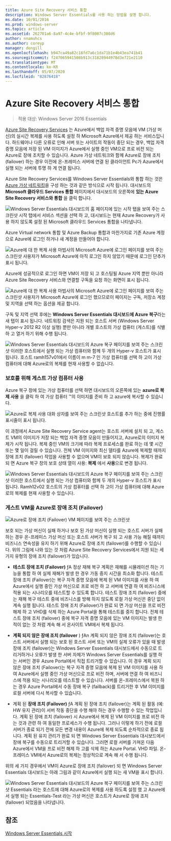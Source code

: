 ```yaml
---
title: Azure Site Recovery 서비스 통합
description: Windows Server Essentials를 사용 하는 방법을 설명 합니다.
ms.date: 10/01/2016
ms.prod: windows-server
ms.topic: article
ms.assetid: 262701a6-8a97-4c4e-bfbf-9f8007c308d6
author: nnamuhcs
ms.author: coreyp
manager: dongill
ms.openlocfilehash: b947ca49a82c18fd7a6c1da71b1e4b43ea741b41
ms.sourcegitcommit: f247065941508b913c31828944978d3e721e2110
ms.translationtype: MT
ms.contentlocale: ko-KR
ms.lasthandoff: 05/07/2020
ms.locfileid: "82876418"
---
```

# <a name="azure-site-recovery-services-integration"></a>Azure Site Recovery 서비스 통합 

>적용 대상: Windows Server 2016 Essentials

[Azure Site Recovery Services](https://docs.microsoft.com/azure/site-recovery/) 는 Azure에서 백업 자격 증명 모음에 VM (가상 머신)의 실시간 복제를 사용 하도록 설정 하 Microsoft Azure에서 제공 하는 서비스입니다. 하드웨어나 다른 오류로 인해 서버 또는 사이트의 작동이 중단 되는 경우, 백업 자격 증명 모음에 저장 된 VM 이미지가 Azure에서 실행 중인 VM으로 프로 비전 되는 Azure로 장애 조치할 수 있습니다. Azure 가상 네트워크와 함께 Azure로 장애 조치 (failover) 하는 경우 이전에 온-프레미스 서버에 연결 된 클라이언트 Pc가 Azure에서 실행 되는 서버에 투명 하 게 연결 됩니다.

Azure Site Recovery Services를 Windows Server Essentials와 통합 하는 것은 [Azure 가상 네트워킹](azure-virtual-network-integration.md)을 구성 하는 것과 같은 방식으로 시작 됩니다. 대시보드의 **Microsoft 클라우드 Services 통합** 페이지에서 대시보드의 오른쪽에 **있는 Azure Site Recovery 서비스와 통합** 을 클릭 합니다.

![Windows Server Essentials 대시보드의 홈 페이지에 있는 시작 탭을 보여 주는 스크린샷 시작 탭에서 서비스 섹션을 선택 하 고, 대시보드는 현재 Azure Recovery가 사용 하지 않도록 설정 된 Microsoft 클라우드 Services 통합을 나타냅니다.](media/azure-site-recovery-1.PNG)

Azure Virtual network 통합 및 Azure Backup 통합과 마찬가지로 기존 Azure 계정으로 Azure에 로그인 하거나 새 계정을 만들어야 합니다.

![Azure에 대 한 복제 사용 마법사의 Microsoft Azure에 로그인 페이지를 보여 주는 스크린샷 사용자가 Microsoft Azure에 아직 로그인 하지 않았기 때문에 로그인 단추가 표시 됩니다.](media/azure-site-recovery-2.PNG)

Azure에 성공적으로 로그인 하면 VM이 저장 되 고 호스팅될 Azure 지역 뿐만 아니라 Azure Site Recovery 서비스와 연결할 구독을 요청 하는 화면이 표시 됩니다.

![Azure에 대 한 복제 사용 마법사의 Microsoft Azure에 로그인 페이지를 보여 주는 스크린샷 사용자가 Microsoft Azure에 로그인 했으므로이 페이지는 구독, 저장소 계정 및 지역을 선택 하는 옵션을 제공 합니다.](media/azure-site-recovery-3.PNG)

구독 및 지역 선택 후에는 **Windows Server Essentials 대시보드에** **Azure 복구**라는 새 탭이 표시 됩니다. 네트워킹 검색은 지원 되는 호스트 서버 (Windows Server Hyper-v 2012 R2 이상 실행) 뿐만 아니라 개별 호스트의 가상 컴퓨터 (게스트)를 식별 하 고 열거 하기 위해 수행 됩니다.

![Windows Server Essentials 대시보드의 Azure 복구 페이지를 보여 주는 스크린샷 이러한 호스트에서 실행 되는 가상 컴퓨터와 함께 두 개의 Hyper-v 호스트가 표시 됩니다. 호스트 ramh157v01에서 이름이 m m-7 인 가상 컴퓨터를 선택 하 고이 가상 컴퓨터에 대해 Azure로의 복제를 현재 사용할 수 없습니다.](media/azure-site-recovery-4.PNG)

### <a name="enabling-guest-virtual-machines-for-protection"></a>보호를 위해 게스트 가상 컴퓨터 사용

Azure 복구 창에 있는 가상 컴퓨터를 선택 하면 대시보드의 오른쪽에 있는 **azure로 복제 사용** 을 클릭 하 여 가상 컴퓨터 &trade;의 이미지를 준비 하 고 azure에 복사할 수 있습니다.

![Azure로 복제 사용 대화 상자를 보여 주는 스크린샷 호스트를 추가 하는 중에 진행률 표시줄이 표시 됩니다.](media/azure-site-recovery-5.PNG)

이 과정에서 Azure Site Recovery Service agent는 호스트 서버에 설치 되 고, 게스트 VM의 이미지가 저장 되는 백업 자격 증명 모음이 만들어지고, Azure로의 이미지 복제가 시작 됩니다. 복제 중인 VM의 크기에 따라 복제 프로세스를 완료 하는 데 몇 시간 또는 몇 일이 걸릴 수 있습니다. 전체 VM 이미지와 최신 델타를 Azure에 복제할 때까지 장애 조치 (failover) 작업을 사용할 수 없으며 VM이 보호 되지 않습니다. 복제가 완료 되 면 Azure 복구 창의 보호 상태 열이 사용: **복제** 에서 **사용**으로 변경 됩니다.

![Windows Server Essentials 대시보드의 Azure 복구 페이지를 보여 주는 스크린샷 이러한 호스트에서 실행 되는 가상 컴퓨터와 함께 두 개의 Hyper-v 호스트가 표시 됩니다. Ramh12v02 호스트의 가상 컴퓨터를 선택 하 고이 가상 컴퓨터에 대해 Azure로의 복제를 현재 사용할 수 있습니다.](media/azure-site-recovery-6.PNG)

### <a name="failover-of-a-guest-vm-to-azure"></a>게스트 VM을 Azure로 장애 조치 (Failover)

![Azure로 장애 조치 (Failover) VM 페이지를 보여 주는 스크린샷](media/azure-site-recovery-7.PNG)

보호 되는 가상 머신이 실패 하거나 보호 된 가상 머신이 실행 되는 호스트 서버가 실패 하는 경우 온-프레미스 가상 머신 또는 호스트 서버가 복구 되 고 사용 가능 해질 때까지 비즈니스 연속성을 유지 하기 위해 Azure로 장애 조치 (failover)를 수행할 수 있습니다. 위의 그림에 나와 있는 것 처럼 Azure Site Recovery Services에서 지원 되는 세 가지 유형의 장애 조치 (failover)가 있습니다.

-   **테스트 장애 조치 (Failover)** ƒA 정상 재해 복구 계획은 재해를 시뮬레이션 하는 기능을 통합 하 여 실제 재해가 발생 한 경우 가동 중지 시간을 최소화 합니다. 테스트 장애 조치 (Failover)는 복구 자격 증명 모음에 복제 된 VM 이미지를 사용 하 여 Azure에서 실행 중인 가상 머신으로 프로 비전 하 고 서버에 연결 하 여 비즈니스에 적용 되는 시나리오를 테스트할 수 있도록 합니다. 테스트 장애 조치 (failover) 중에는 재해 복구 테스트 중에 비즈니스를 방해 하지 않도록 로컬 가상 머신은 중단 없이 계속 실행 됩니다. 테스트 장애 조치 (Failover)가 완료 되 면 가상 머신을 프로 비전 해제 하 고 VHD를 삭제 하는 Azure Portal을 통해 테스트를 중지 합니다. 전체 테스트 장애 조치 (failover) 중에 복구 자격 증명 모음에 있는 VM 이미지는 발생 한 적이 없는 것 처럼 계속 해 서 온사이트 VM에서 복제 됩니다.

-   **계획 되지 않은 장애 조치 (failover** ) ƒAn 계획 되지 않은 장애 조치 (failover)는 호스트 서버에서 실행 되는 보호 된 호스트 서버 또는 VM의 실제 오류가 있을 때 발생 장애 조치 (failover)는 Windows Server Essentials 대시보드에서 수동으로 트리거하거나 오류가 발생 한 서버 자체가 Windows Server Essentials를 실행 하는 서버인 경우 Azure Portal에서 직접 트리거할 수 있습니다. 이 경우 계획 되지 않은 장애 조치 (Failover)는 복구 자격 증명 모음에 복제 된 VM 이미지를 사용 하 여 Azure에서 실행 중인 가상 머신으로 프로 비전 하며, 서버에 연결 하 여 비즈니스에 적용 되는 시나리오를 테스트할 수 있습니다. 서버를 온-프레미스에서 복원 하는 경우 Azure Portal에서 수동 장애 복구 (failback)를 트리거한 후 VM 이미지를 로컬 서버에 다시 복사할 수 있습니다.

-   계획 된 **장애 조치 (Failover)** ƒA 계획 된 장애 조치 (failover)는 계획 된 활동 (예: HW 유지 관리)이 서버 작동 중단을 수행 해야 하는 경우 수행할 수 있는 작업입니다. 계획 된 장애 조치 (failover) 시 Azure에서 복제 된 VM 이미지를 프로 비전 하는 것과 관련 하 여 동일한 프로세스가 수행 됩니다. 그러나 이렇게 하기 전에 로컬 서버가 종료 되기 전에 모든 변경 내용이 Azure에 복제 되도록 순차적으로 종료 됩니다. 계획 된 유지 관리가 완료 되 면 Windows Server Essentials 대시보드에서 장애 복구를 수동으로 트리거할 수 있습니다. 그러면 로컬 서버를 가져온 다음 Azure에서 VM을 프로 비전 해제 하 고를 삭제 하는 Azure Portal. VHD 파일. 온-프레미스 VM에서 Azure로의 복제는 정상적으로 계속 해 서 수행 됩니다.

위의 세 가지 경우에서 VM이 Azure로 장애 조치 (failover) 되 면 Windows Server Essentials 대시보드는 아래 그림과 같이 Azure에서 실행 되는 새 VM을 표시 합니다.

![Windows Server Essentials 대시보드의 Azure 복구 페이지를 보여 주는 스크린샷 Essentials 라는 호스트에 대해 Azure로의 복제를 사용 하도록 설정 했 고 Azure에서 실행 되는 Essentials-Test 라는 가상 머신은 호스트가 Azure로 장애 조치 (failover) 되었음을 나타냅니다.](media/azure-site-recovery-8.PNG)

<a name="see-also"></a>참조
--------
[Windows Server Essentials 시작](get-started.md)
